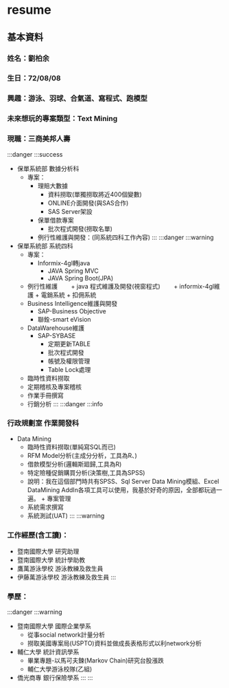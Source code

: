# resume
基本資料
---
### 姓名：劉柏余
### 生日：72/08/08
### 興趣：游泳、羽球、合氣道、寫程式、跑模型
### 未來想玩的專案類型：Text Mining
### 現職：三商美邦人壽
:::danger
:::success
* 保單系統部 數據分析科
    + 專案：
        + 理賠大數據
            + 資料撈取(單獨撈取將近400個變數)
            + ONLINE介面開發(與SAS合作)
            + SAS Server架設
        + 保單借款專案
            + 批次程式開發(撈取名單)
        + 例行性維護與開發：(同系統四科工作內容)
:::
:::danger
:::warning
* 保單系統部 系統四科
    + 專案：
        + Informix-4gl轉java
            + JAVA Spring MVC
            + JAVA Spring Boot(JPA)
    + 例行性維護 
        + java 程式維護及開發(視窗程式)
        + informix-4gl維護
            + 電銷系統
            + 扣佣系統
    + Business Intelligence維護與開發
        + SAP-Business Objective
        + 聯銓-smart eVision
    + DataWarehouse維護
        + SAP-SYBASE
            + 定期更新TABLE
            + 批次程式開發
            + 帳號及權限管理
            + Table Lock處理
    + 臨時性資料撈取
    + 定期稽核及專案稽核
    + 作業手冊撰寫
    + 行銷分析
:::
:::danger
:::info
### 行政規劃室 作業開發科
   + Data Mining
        + 臨時性資料撈取(單純寫SQL而已)
        + RFM Model分析(主成分分析，工具為R、)
        + 借款模型分析(邏輯斯廻歸,工具為R)
        + 特定險種促銷購買分析(決策樹,工具為SPSS)
        + 說明：我在這個部門時共有SPSS、Sql Server Data Mining模組、Excel DataMining AddIn各項工具可以使用，我基於好奇的原因，全部都玩過一遍。
    + 專案管理
        + 系統需求撰寫
        + 系統測試(UAT)
:::
:::warning
### 工作經歷(含工讀)：
   + 暨南國際大學 研究助理
   + 暨南國際大學 統計學助教
   + 鷹萬游泳學校 游泳教練及救生員
   + 伊藤萬游泳學校 游泳教練及救生員
:::
### 學歷：
:::danger
:::warning
+ 暨南國際大學 國際企業學系
    + 從事social network計量分析
    + 撈取美國專案局(USPTO)資料並做成長表格形式以利network分析
+ 輔仁大學 統計資訊學系
    + 畢業專題-以馬可夫鍊(Markov Chain)研究台股漲跌
    + 輔仁大學游泳校隊(乙組)
+ 僑光商專 銀行保險學系
:::
:::




